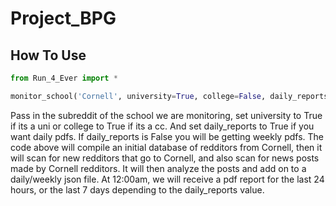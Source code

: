 # Project_BPG

## How To Use

```python
from Run_4_Ever import *

monitor_school('Cornell', university=True, college=False, daily_reports=True)
```

Pass in the subreddit of the school we are monitoring, set university to True if its a uni or college to True if its a cc. And set 
daily_reports to True if you want daily pdfs. If daily_reports is False you will be getting weekly pdfs.
The code above will compile an initial database of redditors from Cornell, then it will scan for new redditors that go to Cornell,
and also scan for news posts made by Cornell redditors. It will then analyze the posts and add on to a daily/weekly json file. At 12:00am,
we will receive a pdf report for the last 24 hours, or the last 7 days depending to the daily_reports value.
